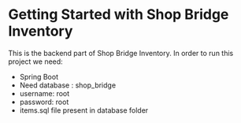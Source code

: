# Getting Started with Shop Bridge Inventory

This is the backend part of Shop Bridge Inventory. In order to run this project we need:

- Spring Boot
- Need database : shop_bridge
- username: root
- password: root
- items.sql file present in database folder

